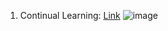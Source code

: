 1. Continual Learning: [Link](https://github.com/SuperBruceJia/paper-reading/blob/master/Conference/Machine%20Learning/Continual_Learning.pdf)
![image](https://user-images.githubusercontent.com/31528604/202065669-fc31f813-8544-41e2-a0df-de3c5941a232.png)
